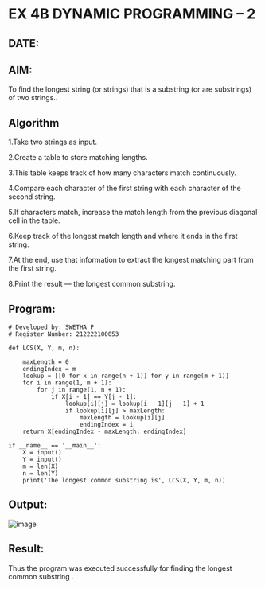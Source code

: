 # EX 4B DYNAMIC PROGRAMMING – 2
## DATE:
## AIM:
To find the longest string (or strings) that is a substring (or are substrings) of two strings..

## Algorithm
1.Take two strings as input.

2.Create a table to store matching lengths.

3.This table keeps track of how many characters match continuously.

4.Compare each character of the first string with each character of the second string.

5.If characters match, increase the match length from the previous diagonal cell in the table.

6.Keep track of the longest match length and where it ends in the first string.

7.At the end, use that information to extract the longest matching part from the first string.

8.Print the result — the longest common substring.
## Program:
```
# Developed by: SWETHA P
# Register Number: 212222100053

def LCS(X, Y, m, n):
 
    maxLength = 0          
    endingIndex = m        
    lookup = [[0 for x in range(n + 1)] for y in range(m + 1)]
    for i in range(1, m + 1):
        for j in range(1, n + 1):
            if X[i - 1] == Y[j - 1]:
                lookup[i][j] = lookup[i - 1][j - 1] + 1
                if lookup[i][j] > maxLength:
                    maxLength = lookup[i][j]
                    endingIndex = i
    return X[endingIndex - maxLength: endingIndex]
    
if __name__ == '__main__':
    X = input()
    Y = input()
    m = len(X)
    n = len(Y)
    print('The longest common substring is', LCS(X, Y, m, n))
```

## Output:
![image](https://github.com/user-attachments/assets/da00fa80-4c3c-463f-ab5e-b8600b5112e3)

## Result:
Thus the program was executed successfully for finding the longest common substring .
